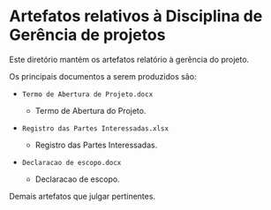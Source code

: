 # Artefatos relativos à Disciplina de Gerência de projetos

Este diretório mantém os artefatos relatório à gerência do projeto.

Os principais documentos a serem produzidos são:

* `Termo de Abertura de Projeto.docx`
  * Termo de Abertura do Projeto.

* `Registro das Partes Interessadas.xlsx`
  * Registro das Partes Interessadas.

* `Declaracao de escopo.docx`
  * Declaracao de escopo.

Demais artefatos que julgar pertinentes.

